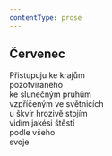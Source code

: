 ```yaml
---
contentType: prose
---
```


## Červenec

Přistupuju ke krajům  
pozotvíraného  
ke slunečným pruhům  
vzpříčeným ve světnicích  
u škvír hrozivě stojím  
vidím jakési štěstí  
podle všeho  
svoje
